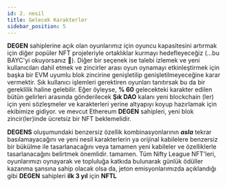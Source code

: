 ```yaml
---
id: 2. nesil
title: Gelecek Karakterler
sidebar_position: 5
---
```


**DEGEN** sahiplerine açık olan oyunlarımız için oyuncu kapasitesini artırmak için diğer popüler NFT projeleriyle ortaklıklar kurmayı hedefleyeceğiz (...bu BAYC'yi okuyorsanız 💜). Diğer bir seçenek ise talebi izlemek ve yeni kullanıcıları dahil etmek ve zincirler arası oyun oynamayı etkinleştirmek için başka bir EVM uyumlu blok zincirine genişletilip genişletilmeyeceğine karar vermektir. Sık kullanıcı işlemleri gerektiren oyunları tanıtırsak bu da bir gereklilik haline gelebilir. Eğer öyleyse, **% 60** gelecekteki karakter edilen bütün gelirleri arasında gönderilecek **Şık DAO** kalanı yeni blockchain (ler) için yeni sözleşmeler ve karakterleri yerine altyapıyı koyup hazırlamak için ekibimize gidiyor. ve mevcut Ethereum **DEGEN** sahipleri, yeni blok zincir(ler)inde ücretsiz bir NFT beklemelidir.

**DEGENS** oluşumundaki benzersiz özellik kombinasyonlarının **_asla_** tekrar basılamayacağını ve yeni nesil karakterlerin ya orijinal kabilelere benzersiz bir bükülme ile tasarlanacağını veya tamamen yeni kabileler ve özelliklerle tasarlanacağını belirtmek önemlidir. tamamen. Tüm Nifty League NFT'leri, oyunlarımızı oynayarak ve topluluğa katkıda bulunarak günlük ödüller kazanma şansına sahip olacak olsa da, jeton emisyonlarımızda açıklandığı gibi **DEGEN** sahipleri **ilk 3 yıl** için **NFTL**
